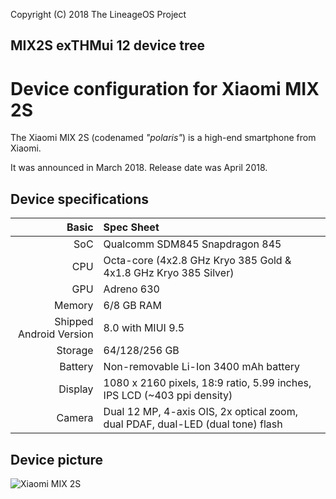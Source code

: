 Copyright (C) 2018 The LineageOS Project
## MIX2S exTHMui 12 device tree
Device configuration for Xiaomi MIX 2S
=========================================

The Xiaomi MIX 2S (codenamed _"polaris"_) is a high-end smartphone from Xiaomi.

It was announced in March 2018. Release date was April 2018.

## Device specifications

Basic   | Spec Sheet
-------:|:-------------------------
SoC     | Qualcomm SDM845 Snapdragon 845
CPU     | Octa-core (4x2.8 GHz Kryo 385 Gold & 4x1.8 GHz Kryo 385 Silver)
GPU     | Adreno 630
Memory  | 6/8 GB RAM
Shipped Android Version | 8.0 with MIUI 9.5
Storage | 64/128/256 GB
Battery | Non-removable Li-Ion 3400 mAh battery
Display | 1080 x 2160 pixels, 18:9 ratio, 5.99 inches, IPS LCD (~403 ppi density)
Camera  | Dual 12 MP, 4-axis OIS, 2x optical zoom, dual PDAF, dual-LED (dual tone) flash

## Device picture

![Xiaomi MIX 2S](https://xiaomi-mi.com/uploads/CatalogueImage/xiaomi-mi-mix-2s-6gb64gb-dual-sim-ceramic-black-01_16852_1522169412.jpg "Xiaomi MIX 2S in ceramic black")
